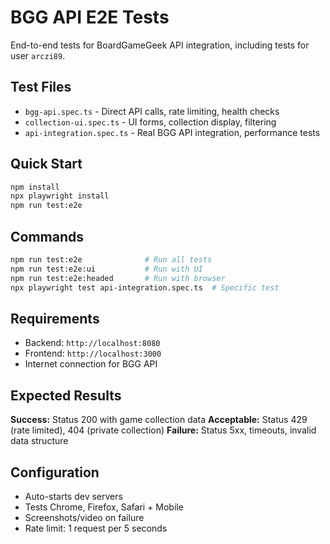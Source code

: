 # BGG API E2E Tests

End-to-end tests for BoardGameGeek API integration, including tests for user `arczi89`.

## Test Files

- `bgg-api.spec.ts` - Direct API calls, rate limiting, health checks
- `collection-ui.spec.ts` - UI forms, collection display, filtering
- `api-integration.spec.ts` - Real BGG API integration, performance tests

## Quick Start

```bash
npm install
npx playwright install
npm run test:e2e
```

## Commands

```bash
npm run test:e2e              # Run all tests
npm run test:e2e:ui           # Run with UI
npm run test:e2e:headed       # Run with browser
npx playwright test api-integration.spec.ts  # Specific test
```

## Requirements

- Backend: `http://localhost:8080`
- Frontend: `http://localhost:3000`
- Internet connection for BGG API

## Expected Results

**Success:** Status 200 with game collection data
**Acceptable:** Status 429 (rate limited), 404 (private collection)
**Failure:** Status 5xx, timeouts, invalid data structure

## Configuration

- Auto-starts dev servers
- Tests Chrome, Firefox, Safari + Mobile
- Screenshots/video on failure
- Rate limit: 1 request per 5 seconds
